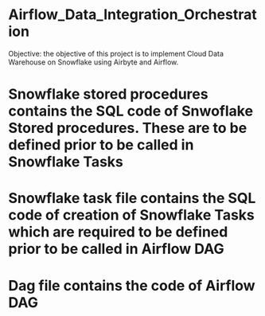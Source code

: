 # Airflow_Data_Integration_Orchestration

Objective: the objective of this project is to implement Cloud Data Warehouse on Snowflake using Airbyte and Airflow.

# Snowflake stored procedures contains the SQL code of Snwoflake Stored procedures. These are to be defined prior to be called in Snowflake Tasks

# Snowflake task file contains the SQL code of creation of Snowflake Tasks which are required to be defined prior to be called in Airflow DAG

# Dag file contains the code of Airflow DAG
